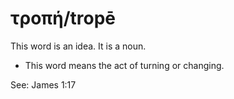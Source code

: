 # τροπή/tropē
This word is an idea. It is a noun.
* This word means the act of turning or changing.

See: James 1:17
